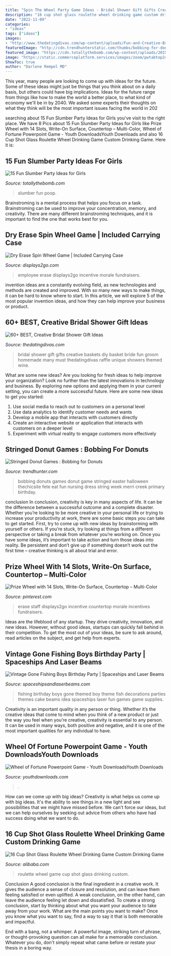 ```yaml
---
title: "Spin The Wheel Party Game Ideas - Bridal Shower Gift Gifts Creative Baskets Diy Basket Bride Fun Groom Homemade Many Must Thedatingdivas Raffle Unique Showers Themed Wine"
description: "16 cup shot glass roulette wheel drinking game custom drinking game"
date: "2022-11-09"
categories:
- "ideas"
tags: ["ideas"]
images:
- "http://www.thedatingdivas.com/wp-content/uploads/Fun-and-Creative-Bridal-Shower-Gift-Basket-Ideas.jpg"
featuredImage: "http://cdn.trendhunterstatic.com/thumbs/bobbing-for-donuts.jpeg"
featured_image: "https://cdn.totallythebomb.com/wp-content/uploads/2015/09/15-fun-slumber-party-ideas-for-girls1.jpg"
image: "https://static.commerceplatform.services/images/zoom/pwtabtop24.rw_zoom.jpg"
ShowToc: true
author: "Darlene Rempel MD"
---
```



This year, many people are looking to come up with ideas for the future. Some of these ideas might just be things that you think about on a daily basis, but others could have big implications. Ideas for the future range from things like how to make the world a better place, to what kind of economy we'll be in by 2040. We asked some experts their thoughts on what they think will be the most important issues facing the world in 202
	

		
searching about 15 Fun Slumber Party Ideas for Girls you've visit to the right place. We have 8 Pics about 15 Fun Slumber Party Ideas for Girls like Prize Wheel with 14 Slots, Write-On Surface, Countertop – Multi-Color, Wheel of Fortune Powerpoint Game - Youth DownloadsYouth Downloads and also 16 Cup Shot Glass Roulette Wheel Drinking Game Custom Drinking Game. Here it is:
		
    
## 15 Fun Slumber Party Ideas For Girls

<img loading=lazy src="https://cdn.totallythebomb.com/wp-content/uploads/2015/09/15-fun-slumber-party-ideas-for-girls1.jpg" onerror="this.onerror=null;this.src='https://tse2.mm.bing.net/th?id=OIP.oOsXz4YCqpv_VjcqX50fKQHaKk&amp;pid=15.1';" alt="15 Fun Slumber Party Ideas for Girls">

_Source: totallythebomb.com_

>slumber fun poop. 

	

Brainstroming is a mental process that helps you focus on a task. Brainstroming can be used to improve your concentration, memory, and creativity. There are many different brainstroming techniques, and it is important to find the one that works best for you.

    
## Dry Erase Spin Wheel Game | Included Carrying Case

<img loading=lazy src="https://static.commerceplatform.services/images/zoom/pwtabtop24.rw_zoom.jpg" onerror="this.onerror=null;this.src='https://tse1.mm.bing.net/th?id=OIP.7i1XqpyZr1f0Zej9ulvkKgHaLA&amp;pid=15.1';" alt="Dry Erase Spin Wheel Game | Included Carrying Case">

_Source: displays2go.com_

>employee erase displays2go incentive morale fundraisers. 

	

invention ideas are a constantly evolving field, as new technologies and methods are created and improved. With so many new ways to make things, it can be hard to know where to start. In this article, we will explore 5 of the most popular invention ideas, and how they can help improve your business or product.

    
## 60+ BEST, Creative Bridal Shower Gift Ideas

<img loading=lazy src="http://www.thedatingdivas.com/wp-content/uploads/Fun-and-Creative-Bridal-Shower-Gift-Basket-Ideas.jpg" onerror="this.onerror=null;this.src='https://tse3.mm.bing.net/th?id=OIP.NmypJT7qYbKRcfBv5cyQjQHaQK&amp;pid=15.1';" alt="60+ BEST, Creative Bridal Shower Gift Ideas">

_Source: thedatingdivas.com_

>bridal shower gift gifts creative baskets diy basket bride fun groom homemade many must thedatingdivas raffle unique showers themed wine. 

	

What are some new ideas?
Are you looking for fresh ideas to help improve your organization? Look no further than the latest innovations in technology and business. By exploring new options and applying them in your current setting, you can create a more successful future. Here are some new ideas to get you started: 
1. Use social media to reach out to customers on a personal level 
2. Use data analytics to identify customer needs and wants 
3. Develop a mobile app that interacts with customers directly 
4. Create an interactive website or application that interacts with customers on a deeper level 
5. Experiment with virtual reality to engage customers more effectively 

    
## Stringed Donut Games : Bobbing For Donuts

<img loading=lazy src="http://cdn.trendhunterstatic.com/thumbs/bobbing-for-donuts.jpeg" onerror="this.onerror=null;this.src='https://tse2.mm.bing.net/th?id=OIP.elBCYqnIdK7AY0f7xqzGZAHaK1&amp;pid=15.1';" alt="Stringed Donut Games : Bobbing for Donuts">

_Source: trendhunter.com_

>bobbing donuts games donut game stringed easter halloween thechicsite fete eat fun nursing dress string week merri creek primary birthday. 

	

conclusion
In conclusion, creativity is key in many aspects of life. It can be the difference between a successful outcome and a complete disaster. Whether you’re looking to be more creative in your personal life or trying to increase your productivity at work, there are some basic steps you can take to get started.
First, try to come up with new ideas by brainstorming with yourself or others. If you’re stuck, try looking at things from a different perspective or taking a break from whatever you’re working on. Once you have some ideas, it’s important to take action and turn those ideas into reality. Be persistent and don’t give up if something doesn’t work out the first time – creative thinking is all about trial and error.

    
## Prize Wheel With 14 Slots, Write-On Surface, Countertop – Multi-Color

<img loading=lazy src="https://i.pinimg.com/736x/f3/b4/d1/f3b4d1bc311c664ff96673e172d89ecb.jpg" onerror="this.onerror=null;this.src='https://tse2.mm.bing.net/th?id=OIP.Nd36d8kf7bBI13r1ivvexgHaLA&amp;pid=15.1';" alt="Prize Wheel with 14 Slots, Write-On Surface, Countertop – Multi-Color">

_Source: pinterest.com_

>erase staff displays2go incentive countertop morale incentives fundraisers. 

	

Ideas are the lifeblood of any startup. They drive creativity, innovation, and new ideas. However, without good ideas, startups can quickly fall behind in their competition. To get the most out of your ideas, be sure to ask around, read articles on the subject, and get help from experts.

    
## Vintage Gone Fishing Boys Birthday Party | Spaceships And Laser Beams

<img loading=lazy src="http://spaceshipsandlaserbeams.com/wp-content/uploads/2015/09/fishing-birthday-party-ideas-boys.jpg.jpg" onerror="this.onerror=null;this.src='https://tse4.mm.bing.net/th?id=OIP.Kn2C9PSHi_BW7v6xtZBqqQHaLH&amp;pid=15.1';" alt="Vintage Gone Fishing Boys Birthday Party | Spaceships and Laser Beams">

_Source: spaceshipsandlaserbeams.com_

>fishing birthday boys gone themed boy theme fish decorations parties themes cake beams idea spaceships laser fun games game supplies. 

	

Creativity is an important quality in any person or thing. Whether it’s the creative ideas that come to mind when you think of a new product or just the way you feel when you’re creative, creativity is essential to any person. It can be used in many ways, both positive and negative, and it is one of the most important qualities for any individual to have.

    
## Wheel Of Fortune Powerpoint Game - Youth DownloadsYouth Downloads

<img loading=lazy src="https://www.youthdownloads.com/wp-content/uploads/2016/04/Wheel-of-Fortune-Powerpoint-Template.jpg" onerror="this.onerror=null;this.src='https://tse3.mm.bing.net/th?id=OIP.QpoFAQPI3N7DigMAWZ0NWAHaFd&amp;pid=15.1';" alt="Wheel of Fortune Powerpoint Game - Youth DownloadsYouth Downloads">

_Source: youthdownloads.com_

>. 

	

How can we come up with big ideas?
Creativity is what helps us come up with big ideas. It's the ability to see things in a new light and see possibilities that we might have missed before. We can't force our ideas, but we can help ourselves by seeking out advice from others who have had success doing what we want to do.

    
## 16 Cup Shot Glass Roulette Wheel Drinking Game Custom Drinking Game

<img loading=lazy src="https://sc01.alicdn.com/kf/HTB1bM4QXJfvK1RjSszhq6AcGFXaY/200232498/HTB1bM4QXJfvK1RjSszhq6AcGFXaY.jpg" onerror="this.onerror=null;this.src='https://tse1.mm.bing.net/th?id=OIP.x2eQmMUxdETbXZP3PE9z0gHaHa&amp;pid=15.1';" alt="16 Cup Shot Glass Roulette Wheel Drinking Game Custom Drinking Game">

_Source: alibaba.com_

>roulette wheel game cup shot glass drinking custom. 

	

Conclusion
A good conclusion is the final ingredient in a creative work. It gives the audience a sense of closure and resolution, and can leave them feeling satisfied or even uplifted. A weak conclusion, on the other hand, can leave the audience feeling let down and dissatisfied.
To create a strong conclusion, start by thinking about what you want your audience to take away from your work. What are the main points you want to make? Once you know what you want to say, find a way to say it that is both memorable and impactful.

End with a bang, not a whimper. A powerful image, striking turn of phrase, or thought-provoking question can all make for a memorable conclusion. Whatever you do, don't simply repeat what came before or restate your thesis in a boring way.


